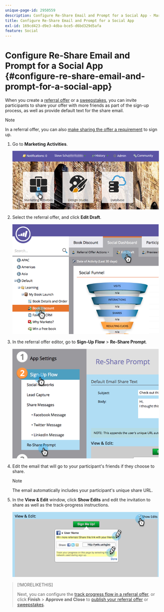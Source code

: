 ```yaml
---
unique-page-id: 2950559
description: Configure Re-Share Email and Prompt for a Social App - Marketo Docs - Product Documentation
title: Configure Re-Share Email and Prompt for a Social App
exl-id: 169cd423-d9e3-4dba-bce5-d6bd329d5afa
feature: Social
---
```

# Configure Re-Share Email and Prompt for a Social App {#configure-re-share-email-and-prompt-for-a-social-app}

When you create a [referral offer](/help/marketo/product-docs/demand-generation/social/referral-offers/create-a-referral-offer.md) or a [sweepstakes](/help/marketo/product-docs/demand-generation/social/sweepstakes/create-sweepstakes.md), you can invite participants to share your offer with more friends as part of the sign-up process, as well as provide default text for the share email.

>[!NOTE]
>
>In a referral offer, you can also [make sharing the offer a requirement](/help/marketo/product-docs/demand-generation/social/social-functions/set-social-share-requirement.md) to sign up.

1. Go to **Marketing Activities**.

   ![](assets/login-marketing-activities-3.png)

1. Select the referral offer, and click **Edit Draft**.

   ![](assets/image2014-9-22-11-3a6-3a56.png)

1. In the referral offer editor, go to **Sign-Up Flow** > **Re-Share Prompt**.

   ![](assets/image2014-9-22-11-3a7-3a9.png)

1. Edit the email that will go to your participant's friends if they choose to share.

   >[!NOTE]
   >
   >The email automatically includes your participant's unique share URL.

1. In the **View & Edit** window, click **Show Edits** and edit the invitation to share as well as the track-progress instructions.

   ![](assets/image2014-9-22-11-3a7-3a49.png)

>[!MORELIKETHIS]
>
>Next, you can configure the [track progress flow in a referral offer](configure-track-progress-flow-for-a-referral-offer.md), or click **Finish** > **Approve and Close** to [publish your referral offer](/help/marketo/product-docs/demand-generation/social/referral-offers/publish-a-referral-offer.md) or [sweepstakes](/help/marketo/product-docs/demand-generation/social/sweepstakes/create-sweepstakes.md).
